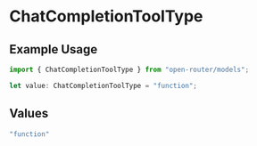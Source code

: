 # ChatCompletionToolType

## Example Usage

```typescript
import { ChatCompletionToolType } from "open-router/models";

let value: ChatCompletionToolType = "function";
```

## Values

```typescript
"function"
```